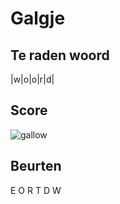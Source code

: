 # Galgje

## Te raden woord

|w|o|o|r|d|


## Score
![gallow](./images/3.png)

## Beurten
E
O
R
T
D
W